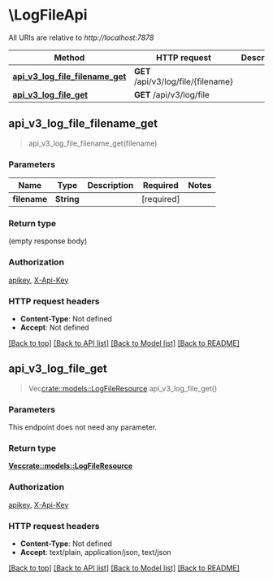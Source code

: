# \LogFileApi

All URIs are relative to *http://localhost:7878*

Method | HTTP request | Description
------------- | ------------- | -------------
[**api_v3_log_file_filename_get**](LogFileApi.md#api_v3_log_file_filename_get) | **GET** /api/v3/log/file/{filename} | 
[**api_v3_log_file_get**](LogFileApi.md#api_v3_log_file_get) | **GET** /api/v3/log/file | 



## api_v3_log_file_filename_get

> api_v3_log_file_filename_get(filename)


### Parameters


Name | Type | Description  | Required | Notes
------------- | ------------- | ------------- | ------------- | -------------
**filename** | **String** |  | [required] |

### Return type

 (empty response body)

### Authorization

[apikey](../README.md#apikey), [X-Api-Key](../README.md#X-Api-Key)

### HTTP request headers

- **Content-Type**: Not defined
- **Accept**: Not defined

[[Back to top]](#) [[Back to API list]](../README.md#documentation-for-api-endpoints) [[Back to Model list]](../README.md#documentation-for-models) [[Back to README]](../README.md)


## api_v3_log_file_get

> Vec<crate::models::LogFileResource> api_v3_log_file_get()


### Parameters

This endpoint does not need any parameter.

### Return type

[**Vec<crate::models::LogFileResource>**](LogFileResource.md)

### Authorization

[apikey](../README.md#apikey), [X-Api-Key](../README.md#X-Api-Key)

### HTTP request headers

- **Content-Type**: Not defined
- **Accept**: text/plain, application/json, text/json

[[Back to top]](#) [[Back to API list]](../README.md#documentation-for-api-endpoints) [[Back to Model list]](../README.md#documentation-for-models) [[Back to README]](../README.md)

